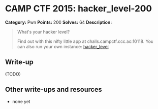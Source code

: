 # CAMP CTF 2015: hacker_level-200

**Category:** Pwn
**Points:** 200
**Solves:** 64
**Description:**

> What's your hacker level?
>
> Find out with this nifty little app at challs.campctf.ccc.ac:10118. You can also run your own instance: [hacker_level](hacker_level.tar.gz)
>


## Write-up

(TODO)

## Other write-ups and resources

* none yet
